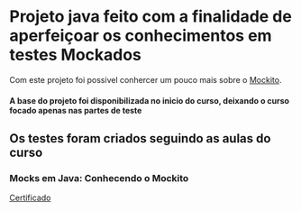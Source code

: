 # Projeto java feito com a finalidade de aperfeiçoar os conhecimentos em testes Mockados
Com este projeto foi possivel conhercer um pouco mais sobre o [Mockito](https://site.mockito.org/).
#### A base do projeto foi disponibilizada no inicio do curso, deixando o curso focado apenas nas partes de teste

## Os testes foram criados seguindo as aulas do curso  
### Mocks em Java: Conhecendo o Mockito
[Certificado](https://cursos.alura.com.br/certificate/9d6f78c2-b29c-48d2-b133-b6bf9d5ab0af)
